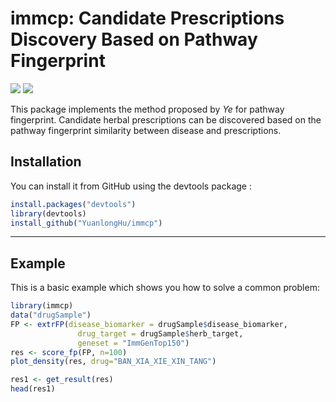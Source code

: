 
# immcp: Candidate Prescriptions Discovery Based on Pathway Fingerprint

[![](https://img.shields.io/badge/devel%20version-0.7.3-blue)](https://github.com/YuanlongHu/immcp)
[![](https://img.shields.io/github/license/YuanlongHu/immcp)](https://github.com/YuanlongHu/immcp/blob/master/LICENSE.md)

This package implements the method proposed by *Ye* for pathway fingerprint. Candidate herbal prescriptions can be discovered based on the pathway fingerprint similarity between disease and prescriptions.

## Installation

You can install it from GitHub using the devtools package :

``` r
install.packages("devtools")
library(devtools)
install_github("YuanlongHu/immcp")
```

-----
## Example

This is a basic example which shows you how to solve a common problem:

``` r
library(immcp)
data("drugSample")
FP <- extrFP(disease_biomarker = drugSample$disease_biomarker,
               drug_target = drugSample$herb_target,
               geneset = "ImmGenTop150")
res <- score_fp(FP, n=100)
plot_density(res, drug="BAN_XIA_XIE_XIN_TANG")

res1 <- get_result(res)
head(res1)
```

